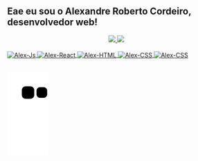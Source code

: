 ## Eae eu sou o Alexandre Roberto Cordeiro, desenvolvedor web!
<div align="center">
  <a href="https://github.com/AlexandreRC">
  <img height="180em" src="https://github-readme-stats.vercel.app/api?username=AlexandreRC&show_icons=true&theme=dracula&include_all_commits=true&count_private=true"/>
  <img height="180em" src="https://github-readme-stats.vercel.app/api/top-langs/?username=AlexandreRC&layout=compact&langs_count=7&theme=dracula"/>
</div>
<div style="display: inline_block"><br>
  <img align="center" alt="Alex-Js" height="30" width="40" src="https://cdn.jsdelivr.net/gh/devicons/devicon/icons/javascript/javascript-original.svg">
  <img align="center" alt="Alex-React" height="30" width="40" src="https://cdn.jsdelivr.net/gh/devicons/devicon/icons/react/react-original.svg">
  <img align="center" alt="Alex-HTML" height="30" width="40" src="https://cdn.jsdelivr.net/gh/devicons/devicon/icons/html5/html5-plain.svg">
  <img align="center" alt="Alex-CSS" height="30" width="40" src="https://cdn.jsdelivr.net/gh/devicons/devicon/icons/css3/css3-plain.svg">
  <img align="center" alt="Alex-CSS" height="30" width="40" src="https://cdn.jsdelivr.net/gh/devicons/devicon/icons/mongodb/mongodb-plain.svg">

  ##
 
  ![Snake animation](https://github.com/rafaballerini/rafaballerini/blob/output/github-contribution-grid-snake.svg)
 
</div>
